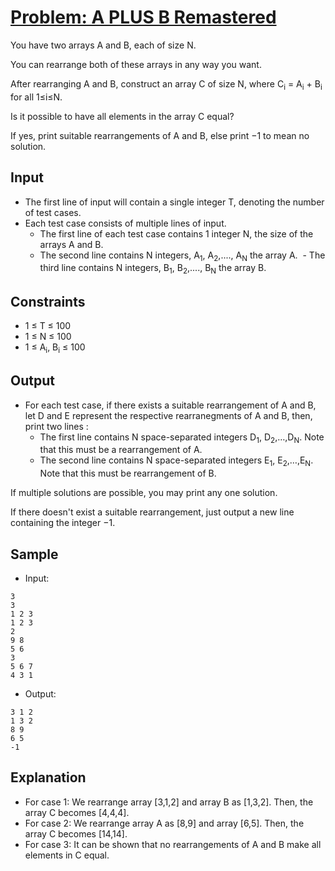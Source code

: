 # [Problem: A PLUS B Remastered](https://www.codechef.com/problems/APLUSB)

You have two arrays A and B, each of size N.

You can rearrange both of these arrays in any way you want.

After rearranging A and B, construct an array C of size N, where C<sub>i</sub> = A<sub>i</sub> + B<sub>i</sub> for all 1≤i≤N.

Is it possible to have all elements in the array C equal?

If yes, print suitable rearrangements of A and B, else print −1 to mean no solution.

## Input

- The first line of input will contain a single integer T, denoting the number of test cases.
- Each test case consists of multiple lines of input.
  - The first line of each test case contains 1 integer N, the size of the arrays A and B.
  - The second line contains N integers, A<sub>1</sub>, A<sub>2</sub>,...., A<sub>N</sub> the array A.
​  - The third line contains N integers, B<sub>1</sub>, B<sub>2</sub>,...., B<sub>N</sub> the array B.

## Constraints

- 1 ≤ T ≤ 100
- 1 ≤ N ≤ 100
- 1 ≤ A<sub>i</sub>, B<sub>i</sub> ≤ 100

## Output

- For each test case, if there exists a suitable rearrangement of A and B, let D and E represent the respective rearranegments of A and B, then, print two lines :
  - The first line contains N space-separated integers D<sub>1</sub>, D<sub>2</sub>,…,D<sub>N</sub>. Note that this must be a rearrangement of A.
  - The second line contains N space-separated integers E<sub>1</sub>, E<sub>2</sub>,…,E<sub>N</sub>. Note that this must be rearrangement of B.

If multiple solutions are possible, you may print any one solution.

If there doesn't exist a suitable rearrangement, just output a new line containing the integer −1.

## Sample

- Input:
```
3
3
1 2 3
1 2 3
2
9 8
5 6
3
5 6 7
4 3 1
```

- Output:
```
3 1 2
1 3 2
8 9 
6 5 
-1
```

## Explanation

- For case 1: We rearrange array [3,1,2] and array B as [1,3,2]. Then, the array C becomes [4,4,4].
- For case 2:  We rearrange array A as [8,9] and array [6,5]. Then, the array C becomes [14,14].
- For case 3: It can be shown that no rearrangements of A and B make all elements in C equal.
